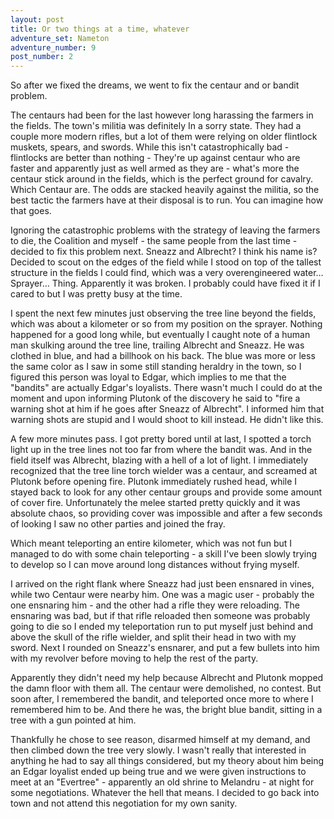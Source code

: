 ```yaml
---
layout: post
title: Or two things at a time, whatever
adventure_set: Nameton
adventure_number: 9
post_number: 2
---
```


So after we fixed the dreams, we went to fix the centaur and or bandit problem.

The centaurs had been for the last however long harassing the farmers in the fields. The town's militia was definitely In a sorry state. They had a couple more modern rifles, but a lot of them were relying on older flintlock muskets, spears, and swords. While this isn't catastrophically bad - flintlocks are better than nothing - They're up against centaur who are faster and apparently just as well armed as they are - what's more the centaur stick around in the fields, which is the perfect ground for cavalry. Which Centaur are. The odds are stacked heavily against the militia, so the best tactic the farmers have at their disposal is to run. You can imagine how that goes.

Ignoring the catastrophic problems with the strategy of leaving the farmers to die, the Coalition and myself - the same people from the last time - decided to fix this problem next.
Sneazz and Albrecht? I think his name is? Decided to scout on the edges of the field while I stood on top of the tallest structure in the fields I could find, which was a very overengineered water… Sprayer… Thing. Apparently it was broken. I probably could have fixed it if I cared to but I was pretty busy at the time.

I spent the next few minutes just observing the tree line beyond the fields, which was about a kilometer or so from my position on the sprayer. Nothing happened for a good long while, but eventually I caught note of a human man skulking around the tree line, trailing Albrecht and Sneazz. He was clothed in blue, and had a billhook on his back. The blue was more or less the same color as I saw in some still standing heraldry in the town, so I figured this person was loyal to Edgar, which implies to me that the "bandits" are actually Edgar's loyalists. There wasn't much I could do at the moment and upon informing Plutonk of the discovery he said to "fire a warning shot at him if he goes after Sneazz of Albrecht". I informed him that warning shots are stupid and I would shoot to kill instead. He didn't like this.

A few more minutes pass. I got pretty bored until at last, I spotted a torch light up in the tree lines not too far from where the bandit was. And in the field itself was Albrecht, blazing with a hell of a lot of light. I immediately recognized that the tree line torch wielder was a centaur, and screamed at Plutonk before opening fire. Plutonk immediately rushed head, while I stayed back to look for any other centaur groups and provide some amount of cover fire. Unfortunately the melee started pretty quickly and it was absolute chaos, so providing cover was impossible and after a few seconds of looking I saw no other parties and joined the fray.

Which meant teleporting an entire kilometer, which was not fun but I managed to do with some chain teleporting - a skill I've been slowly trying to develop so I can move around long distances without frying myself.

I arrived on the right flank where Sneazz had just been ensnared in vines, while two Centaur were nearby him. One was a magic user - probably the one ensnaring him - and the other had a rifle they were reloading. The ensnaring was bad, but if that rifle reloaded then someone was probably going to die so I ended my teleportation run to put myself just behind and above the skull of the rifle wielder, and split their head in two with my sword. Next I rounded on Sneazz's ensnarer, and put a few bullets into him with my revolver before moving to help the rest of the party.

Apparently they didn't need my help because Albrecht and Plutonk mopped the damn floor with them all. The centaur were demolished, no contest. But soon after, I remembered the bandit, and teleported once more to where I remembered him to be. And there he was, the bright blue bandit, sitting in a tree with a gun pointed at him.

Thankfully he chose to see reason, disarmed himself at my demand, and then climbed down the tree very slowly. I wasn't really that interested in anything he had to say all things considered, but my theory about him being an Edgar loyalist ended up being true and we were given instructions to meet at an "Evertree" - apparently an old shrine to Melandru - at night for some negotiations. Whatever the hell that means. I decided to go back into town and not attend this negotiation for my own sanity.
